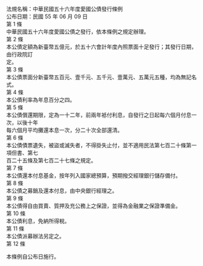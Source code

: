 法規名稱：中華民國五十六年度愛國公債發行條例  
公布日期：民國 55 年 06 月 09 日  
第 1 條  
中華民國五十六年度愛國公債之發行，依本條例之規定辦理。  
第 2 條  
本公債定額為新臺幣五億元，於五十六會計年度內照票面十足發行；其發行日期，由行政院訂  
定。  
第 3 條  
本公債票面分新臺幣五百元、壹千元、五千元、壹萬元、五萬元五種，均為無記名式。  
第 4 條  
本公債利率為年息百分之四。  
第 5 條  
本公債償還期限，定為一十二年，前兩年袛付利息，自發行之日起每六個月付息一次，以後十年  
每六個月平均攤還本息一次，分二十次全部還清。  
第 6 條  
本公債債票遺失，被盜或滅失者，不得掛失止付，並不適用民法第七百二十條第一項但書、第七  
百二十五條及第七百二十七條之規定。  
第 7 條  
本公債還本付息基金，按年列入國家總預算，預期撥交經理銀行儲存備付。  
第 8 條  
本公債之募銷及還本付息，由中央銀行經理之。  
第 9 條  
本公債得自由買賣、質押及充公務上之保證，並得為金融業之保證準備金。  
第 10 條  
本公債利息，免納所得稅。  
第 11 條  
本公債派募辦法另定之。  
第 12 條  


本條例自公布日施行。  



